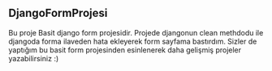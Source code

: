 ## DjangoFormProjesi
Bu proje Basit django form projesidir.
Projede djangonun clean methdodu ile djangoda forma ilaveden hata ekleyerek form sayfama bastırdım.
Sizler de yaptığım bu basit form projesinden esinlenerek daha gelişmiş projeler yazabilirsiniz :)
